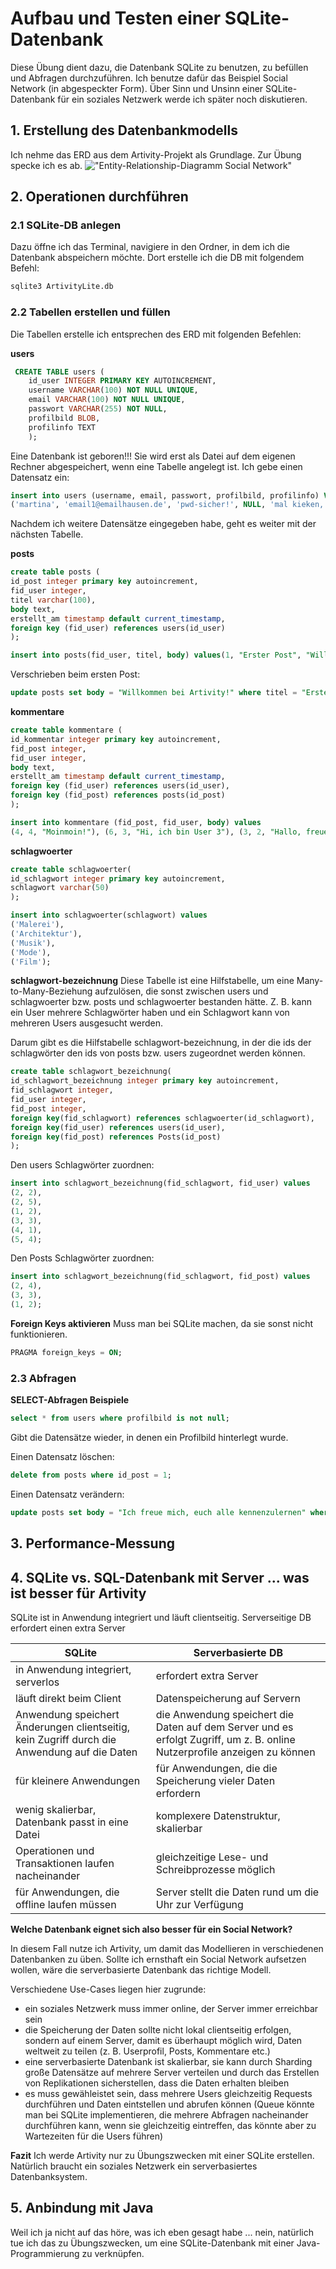 # Aufbau und Testen einer SQLite-Datenbank


Diese Übung dient dazu, die Datenbank SQLite zu benutzen, zu befüllen und Abfragen durchzuführen. Ich benutze dafür das Beispiel Social Network (in abgespeckter Form). Über Sinn und Unsinn einer SQLite-Datenbank für ein soziales Netzwerk werde ich später noch diskutieren. 

## 1. Erstellung des Datenbankmodells

Ich nehme das ERD aus dem Artivity-Projekt als Grundlage. Zur Übung specke ich es ab.
!["Entity-Relationship-Diagramm Social Network"](image-1.png)



## 2. Operationen durchführen
### 2.1 SQLite-DB anlegen
Dazu öffne ich das Terminal, navigiere in den Ordner, in dem ich die Datenbank abspeichern möchte. Dort erstelle ich die DB mit folgendem Befehl:

```bash
sqlite3 ArtivityLite.db
```
### 2.2 Tabellen erstellen und füllen


Die Tabellen erstelle ich entsprechen des ERD mit folgenden Befehlen:

**users**
```sql
 CREATE TABLE users (
    id_user INTEGER PRIMARY KEY AUTOINCREMENT, 
    username VARCHAR(100) NOT NULL UNIQUE, 
    email VARCHAR(100) NOT NULL UNIQUE, 
    passwort VARCHAR(255) NOT NULL, 
    profilbild BLOB, 
    profilinfo TEXT
    );
```

Eine Datenbank ist geboren!!! Sie wird erst als Datei auf dem eigenen Rechner abgespeichert, wenn eine Tabelle angelegt ist.
Ich gebe einen Datensatz ein:
```sql
insert into users (username, email, passwort, profilbild, profilinfo) VALUES 
('martina', 'email1@emailhausen.de', 'pwd-sicher!', NULL, 'mal kieken, ob et jeht!');
```
Nachdem ich weitere Datensätze eingegeben habe, geht es weiter mit der nächsten Tabelle.

**posts**

```sql
create table posts (
id_post integer primary key autoincrement, 
fid_user integer, 
titel varchar(100), 
body text, 
erstellt_am timestamp default current_timestamp,
foreign key (fid_user) references users(id_user)
);
``` 

```sql
insert into posts(fid_user, titel, body) values(1, "Erster Post", "Willkommen bein Artivity!"), (1, "Zweiter Post", "Halloooooo?"), (2, "Dritter Post", "Architektur ist interessant"), (5, "Vierter Post", "Hi, ich bin User 5!");
```
Verschrieben beim ersten Post:

```sql
update posts set body = "Willkommen bei Artivity!" where titel = "Erster Post";
```


**kommentare**
```sql
create table kommentare (
id_kommentar integer primary key autoincrement, 
fid_post integer,
fid_user integer, 
body text, 
erstellt_am timestamp default current_timestamp,
foreign key (fid_user) references users(id_user),
foreign key (fid_post) references posts(id_post)
);
```
```sql
insert into kommentare (fid_post, fid_user, body) values
(4, 4, "Moinmoin!"), (6, 3, "Hi, ich bin User 3"), (3, 2, "Hallo, freue mich, hier zu sein!");
```
**schlagwoerter**

```sql
create table schlagwoerter(
id_schlagwort integer primary key autoincrement,
schlagwort varchar(50)
);
```
```sql
insert into schlagwoerter(schlagwort) values 
('Malerei'),
('Architektur'),
('Musik'),
('Mode'),
('Film');
```

**schlagwort-bezeichnung**
Diese Tabelle ist eine Hilfstabelle, um eine Many-to-Many-Beziehung aufzulösen, die sonst zwischen users und schlagwoerter bzw. posts und schlagwoerter bestanden hätte. Z. B. kann ein User mehrere Schlagwörter haben und ein Schlagwort kann von mehreren Users ausgesucht werden. 

Darum gibt es die Hilfstabelle schlagwort-bezeichnung, in der die ids der schlagwörter den ids von posts bzw. users zugeordnet werden können.

```sql 
create table schlagwort_bezeichnung(
id_schlagwort_bezeichnung integer primary key autoincrement,
fid_schlagwort integer,
fid_user integer,
fid_post integer,
foreign key(fid_schlagwort) references schlagwoerter(id_schlagwort),
foreign key(fid_user) references users(id_user),
foreign key(fid_post) references Posts(id_post)
);
```
Den users Schlagwörter zuordnen:
```sql
insert into schlagwort_bezeichnung(fid_schlagwort, fid_user) values
(2, 2),
(2, 5),
(1, 2),
(3, 3),
(4, 1),
(5, 4);
```
Den Posts Schlagwörter zuordnen:
```sql
insert into schlagwort_bezeichnung(fid_schlagwort, fid_post) values
(2, 4),
(3, 3),
(1, 2);
```

**Foreign Keys aktivieren**
Muss man bei SQLite machen, da sie sonst nicht funktionieren.

```sql
PRAGMA foreign_keys = ON;
```

### 2.3 Abfragen

**SELECT-Abfragen Beispiele**

```sql
select * from users where profilbild is not null;
```
Gibt die Datensätze wieder, in denen ein Profilbild hinterlegt wurde.

Einen Datensatz löschen:
```sql
delete from posts where id_post = 1;
```
Einen Datensatz verändern:
```sql
update posts set body = "Ich freue mich, euch alle kennenzulernen" where id_post=2;
```

## 3. Performance-Messung

## 4. SQLite vs. SQL-Datenbank mit Server ... was ist besser für Artivity

SQLite ist in Anwendung integriert und läuft clientseitig. 
Serverseitige DB erfordert einen extra Server

SQLite | Serverbasierte DB
--- | ---
in Anwendung integriert, serverlos | erfordert extra Server
läuft direkt beim Client | Datenspeicherung auf Servern
Anwendung speichert Änderungen clientseitig, kein Zugriff durch die Anwendung auf die Daten | die Anwendung speichert die Daten auf dem Server und es erfolgt Zugriff, um z. B. online Nutzerprofile anzeigen zu können
für kleinere Anwendungen | für Anwendungen, die die Speicherung vieler Daten erfordern
wenig skalierbar, Datenbank passt in eine Datei | komplexere Datenstruktur, skalierbar
Operationen und Transaktionen laufen nacheinander | gleichzeitige Lese- und Schreibprozesse möglich
für Anwendungen, die offline laufen müssen | Server stellt die Daten rund um die Uhr zur Verfügung

**Welche Datenbank eignet sich also besser für ein Social Network?**

In diesem Fall nutze ich Artivity, um damit das Modellieren in verschiedenen Datenbanken zu üben.
Sollte ich ernsthaft ein Social Network aufsetzen wollen, wäre die serverbasierte Datenbank das richtige Modell.

Verschiedene Use-Cases liegen hier zugrunde:
- ein soziales Netzwerk muss immer online, der Server immer erreichbar sein
- die Speicherung der Daten sollte nicht lokal clientseitig erfolgen, sondern auf einem Server, damit es überhaupt möglich wird, Daten weltweit zu teilen (z. B. Userprofil, Posts, Kommentare etc.)
- eine serverbasierte Datenbank ist skalierbar, sie kann durch Sharding große Datensätze auf mehrere Server verteilen und durch das Erstellen von Replikationen sicherstellen, dass die Daten erhalten bleiben
- es muss gewähleistet sein, dass mehrere Users gleichzeitig Requests durchführen und Daten eintstellen und abrufen können
(Queue könnte man bei SQLite implementieren, die mehrere Abfragen nacheinander durchführen kann, wenn sie gleichzeitig eintreffen, das könnte aber zu Wartezeiten für die Users führen)

**Fazit**
Ich werde Artivity nur zu Übungszwecken mit einer SQLite erstellen.
Natürlich braucht ein soziales Netzwerk ein serverbasiertes Datenbanksystem.

## 5. Anbindung mit Java

Weil ich ja nicht auf das höre, was ich eben gesagt habe ... nein, natürlich tue ich das zu Übungszwecken, um eine SQLite-Datenbank mit einer Java-Programmierung zu verknüpfen.
